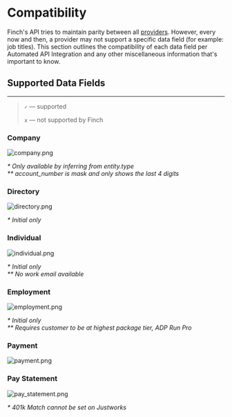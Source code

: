 # Compatibility

Finch's API tries to maintain parity between all [providers](./Providers.md). However, every now and then, a provider may not support a specific data field (for example: job titles). This section outlines the compatibility of each data field per Automated API Integration and any other miscellaneous information that's important to know.

## Supported Data Fields

---

<!-- theme: info -->

> `✓` — supported
>
> `x` — not supported by Finch

### Company
![company.png](https://stoplight.io/api/v1/projects/cHJqOjEzNjY0/images/gIigZuAm88Q)

<p><i>* Only available by inferring from entity.type</i><br>
<i>** account_number is mask and only shows the last 4 digits</i></p>

### Directory
![directory.png](https://stoplight.io/api/v1/projects/cHJqOjEzNjY0/images/8UmwmvLO39M)

<p><i>* Initial only</i></p>

### Individual
![individual.png](https://stoplight.io/api/v1/projects/cHJqOjEzNjY0/images/gCkS7hisB7I)

<p><i>* Initial only</i><br>
<i>** No work email available</i></p>

### Employment
![employment.png](https://stoplight.io/api/v1/projects/cHJqOjEzNjY0/images/eOqHa68QWqA)

<p><i>* Initial only</i><br>
<i>** Requires customer to be at highest package tier, ADP Run Pro</i></p>

### Payment
![payment.png](https://stoplight.io/api/v1/projects/cHJqOjEzNjY0/images/wFQ1bMyYjXo)


### Pay Statement
![pay_statement.png](https://stoplight.io/api/v1/projects/cHJqOjEzNjY0/images/iPpR2Txxizk)

<p><i>* 401k Match cannot be set on Justworks</i></p>

